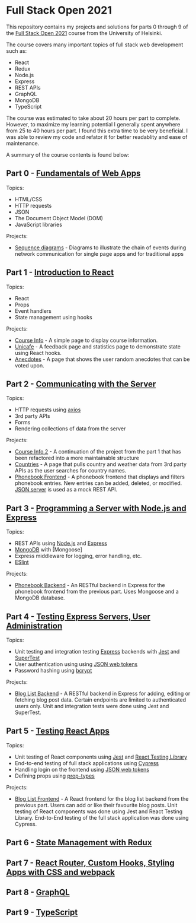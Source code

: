 # Full Stack Open 2021
This repository contains my projects and solutions for parts 0 through 9 of the [Full Stack Open 2021](https://fullstackopen.com/en/) course from the University of Helsinki.

The course covers many important topics of full stack web development such as:
- React
- Redux
- Node.js
- Express
- REST APIs
- GraphQL
- MongoDB
- TypeScript

The course was estimated to take about 20 hours per part to complete. However, to maximize my learning potential I generally spent anywhere from 25 to 40 hours per part. I found this extra time to be very beneficial. I was able to review my code and refator it for better readablity and ease of maintenance.

A summary of the course contents is found below:

## Part 0 - [Fundamentals of Web Apps](https://fullstackopen.com/en/part0)

Topics:
- HTML/CSS
- HTTP requests
- JSON
- The Document Object Model (DOM)
- JavaScript libraries

Projects:
- [Sequence diagrams](https://github.com/ruelneuman/full-stack-open/tree/master/part0) - Diagrams to illustrate the chain of events during network communication for single page apps and for traditional apps

## Part 1 - [Introduction to React](https://fullstackopen.com/en/part1)

Topics:
- React
- Props
- Event handlers
- State management using hooks

Projects:
- [Course Info](https://github.com/ruelneuman/full-stack-open/tree/master/part1/courseinfo) - A simple page to display course information.
- [Unicafe](https://github.com/ruelneuman/full-stack-open/tree/master/part1/unicafe) - A feedback page and statistics page to demonstrate state using React hooks.
- [Anecdotes](https://github.com/ruelneuman/full-stack-open/tree/master/part1/anecdotes) - A page that shows the user random anecdotes that can be voted upon.

## Part 2 - [Communicating with the Server](https://fullstackopen.com/en/part2)

Topics:
- HTTP requests using [axios](https://github.com/axios/axios)
- 3rd party APIs
- Forms
- Rendering collections of data from the server

Projects:
- [Course Info 2](https://github.com/ruelneuman/full-stack-open/tree/master/part2/courseinfo2) - A continuation of the project from the part 1 that has been refactored into a more maintainable structure
- [Countries](https://github.com/ruelneuman/full-stack-open/tree/master/part2/countries) - A page that pulls country and weather data from 3rd party APIs as the user searches for country names.
- [Phonebook Frontend](https://github.com/ruelneuman/full-stack-open/tree/master/part2/phonebook) - A phonebook frontend that displays and filters phonebook entries. New entries can be added, deleted, or modified. [JSON server](https://github.com/typicode/json-server) is used as a mock REST API.

## Part 3 - [Programming a Server with Node.js and Express](https://fullstackopen.com/en/part3)

Topics:
- REST APIs using [Node.js](https://nodejs.org/en/) and [Express](https://expressjs.com/)
- [MongoDB](https://www.mongodb.com/) with [Mongoose]
- Express middleware for logging, error handling, etc.
- [ESlint](https://eslint.org/)

Projects:
- [Phonebook Backend](https://github.com/ruelneuman/full-stack-open/tree/master/part3/phonebook-backend) - An RESTful backend in Express for the phonebook frontend from the previous part. Uses Mongoose and a MongoDB database.

## Part 4 - [Testing Express Servers, User Administration](https://fullstackopen.com/en/part4)

Topics:
- Unit testing and integration testing [Express](https://expressjs.com/) backends with [Jest](https://jestjs.io/) and [SuperTest](https://github.com/visionmedia/supertest)
- User authentication using using [JSON web tokens](https://jwt.io/)
- Password hashing using [bcrypt](https://github.com/kelektiv/node.bcrypt.js)

Projects:
- [Blog List Backend](https://github.com/ruelneuman/full-stack-open/tree/master/part4/blog-list-backend) - A RESTful backend in Express for adding, editing or fetching blog post data. Certain endpoints are limited to authenticated users only. Unit and integration tests were done using Jest and SuperTest.

## Part 5 - [Testing React Apps](https://fullstackopen.com/en/part5)

Topics:
- Unit testing of React components using [Jest](https://jestjs.io/) and [React Testing Library](https://github.com/testing-library/react-testing-library)
- End-to-end testing of full stack applications using [Cypress](https://www.cypress.io/)
- Handling login on the frontend using [JSON web tokens](https://jwt.io/)
- Defining props using [prop-types](https://github.com/facebook/prop-types)

Projects:
- [Blog List Frontend](https://github.com/ruelneuman/full-stack-open/tree/master/part5/bloglist-frontend) - A React frontend for the blog list backend from the previous part. Users can add or like their favourite blog posts. Unit testing of React components was done using Jest and React Testing Library. End-to-End testing of the full stack application was done using Cypress.

## Part 6 - [State Management with Redux](https://fullstackopen.com/en/part6)

## Part 7 - [React Router, Custom Hooks, Styling Apps with CSS and webpack](https://fullstackopen.com/en/part7)

## Part 8 - [GraphQL](https://fullstackopen.com/en/part8)

## Part 9 - [TypeScript](https://fullstackopen.com/en/part9)




